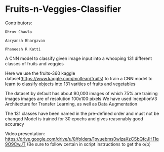 # Fruits-n-Veggies-Classifier
Contributors:

    Dhruv Chawla 

    Aaryansh Bhargavan

    Phaneesh R Katti
A CNN model to classify given image input into a whooping 131 different classes of fruits and veggies

Here we use the fruits-360 kaggle dataset(https://www.kaggle.com/moltean/fruits)
to train a CNN model to learn to classify objects into 131 varities of fruits and vegetables

The dataset by default has about 90,000 images of which 75% are training images
images are of resolution 100x100 pixels
We have used InceptionV3 Architecture for Transfer Learning, as well as Data Augmentation

The 131 classes have been named in the pre-defined order and must not be changed
Model is trained for 30 epochs and gives reasonably good accuracy

Video presentation: https://drive.google.com/drive/u/0/folders/1pvuebms0wIzaXzCSbQfcJH11q9O9CwJT
(Be sure to follow certain in script instructions to get the o/p)
